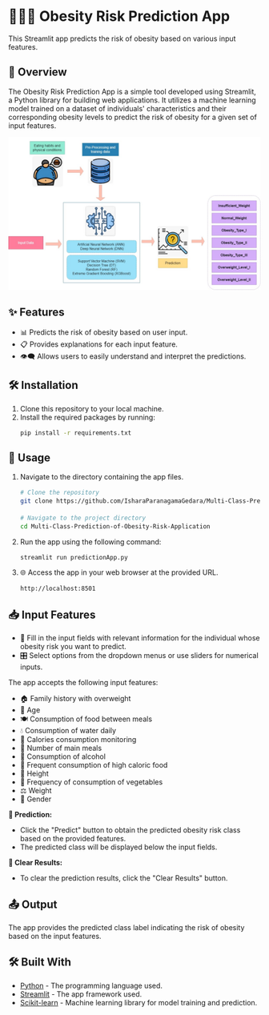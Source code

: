 # 🍔🍟🍕 Obesity Risk Prediction App

This Streamlit app predicts the risk of obesity based on various input features.

## 📝 Overview

The Obesity Risk Prediction App is a simple tool developed using Streamlit, a Python library for building web applications. It utilizes a machine learning model trained on a dataset of individuals' characteristics and their corresponding obesity levels to predict the risk of obesity for a given set of input features.

![Obesity App Workflow](img/image.png)

## ✨ Features

- 📊 Predicts the risk of obesity based on user input.
- 📋 Provides explanations for each input feature.
- 👁️‍🗨️ Allows users to easily understand and interpret the predictions.

## 🛠️ Installation

1. Clone this repository to your local machine.
2. Install the required packages by running:
    ```bash
    pip install -r requirements.txt
    ```

## 🚀 Usage

1. Navigate to the directory containing the app files.
    ```bash
    # Clone the repository
    git clone https://github.com/IsharaParanagamaGedara/Multi-Class-Prediction-of-Obesity-Risk-Application.git

    # Navigate to the project directory
    cd Multi-Class-Prediction-of-Obesity-Risk-Application
    ```

2. Run the app using the following command:
    ```bash
    streamlit run predictionApp.py
    ```

3. 🌐 Access the app in your web browser at the provided URL.
    ```bash
    http://localhost:8501
    ```

## 📥 Input Features

- 📝 Fill in the input fields with relevant information for the individual whose obesity risk you want to predict.
- 🎛️ Select options from the dropdown menus or use sliders for numerical inputs.

The app accepts the following input features:

- 🏠 Family history with overweight
- 🎂 Age
- 🍽️ Consumption of food between meals
- 💧 Consumption of water daily
- 🍎 Calories consumption monitoring
- 🍴 Number of main meals
- 🍷 Consumption of alcohol
- 🍰 Frequent consumption of high caloric food
- 📏 Height
- 🥦 Frequency of consumption of vegetables
- ⚖️ Weight
- 🧍 Gender

**🔮 Prediction:**
- Click the "Predict" button to obtain the predicted obesity risk class based on the provided features.
- The predicted class will be displayed below the input fields.

**🔄 Clear Results:**
- To clear the prediction results, click the "Clear Results" button.

## 📤 Output

The app provides the predicted class label indicating the risk of obesity based on the input features.

## 🛠️ Built With

- [Python](https://www.python.org/) - The programming language used.
- [Streamlit](https://streamlit.io/) - The app framework used.
- [Scikit-learn](https://scikit-learn.org/stable/) - Machine learning library for model training and prediction.
